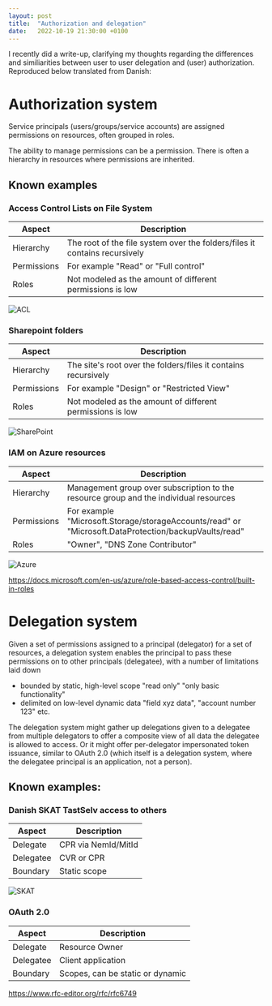 ```yaml
---
layout: post
title:  "Authorization and delegation"
date:   2022-10-19 21:30:00 +0100
---
```

I recently did a write-up, clarifying my thoughts regarding the differences and similiarities between user to user delegation and (user) authorization. Reproduced below translated from Danish:

# Authorization system

Service principals (users/groups/service accounts) are assigned permissions on resources, often grouped in roles.

The ability to manage permissions can be a permission. There is often a hierarchy in resources where permissions are inherited.

## Known examples
### Access Control Lists on File System
| Aspect      | Description                                                                |
|-------------|----------------------------------------------------------------------------|
| Hierarchy   | The root of the file system over the folders/files it contains recursively |
| Permissions | For example "Read" or "Full control"                                       |
| Roles       | Not modeled as the amount of different permissions is low                  |

![ACL](/assets/images/2022-10-19-acl.png)

### Sharepoint folders
| Aspect      | Description                                                    |
|-------------|----------------------------------------------------------------|
| Hierarchy   | The site's root over the folders/files it contains recursively |
| Permissions | For example "Design" or "Restricted View"                      |
| Roles       | Not modeled as the amount of different permissions is low      |

![SharePoint](/assets/images/2022-10-19-sharepoint.png)

### IAM on Azure resources
| Aspect      | Description                                                                                          |
|-------------|------------------------------------------------------------------------------------------------------|
| Hierarchy   | Management group over subscription to the resource group and the individual resources                |
| Permissions | For example "Microsoft.Storage/storageAccounts/read" or "Microsoft.DataProtection/backupVaults/read" |
| Roles       | "Owner", "DNS Zone Contributor"                                                                      |

![Azure](/assets/images/2022-10-19-azure.png)

https://docs.microsoft.com/en-us/azure/role-based-access-control/built-in-roles

# Delegation system

Given a set of permissions assigned to a principal (delegator) for a set of resources, a delegation system enables the principal to pass these permissions on to other principals (delegatee), with a number of limitations laid down

- bounded by static, high-level scope "read only" "only basic functionality"
- delimited on low-level dynamic data "field xyz data", "account number 123" etc.

The delegation system might gather up delegations given to a delegatee from multiple delegators to offer a composite view of all data the delegatee is allowed to access. Or it might offer per-delegator impersonated token issuance, similar to OAuth 2.0 (which itself is a delegation system, where the delegatee principal is an application, not a person).

## Known examples:

### Danish SKAT TastSelv access to others

| Aspect    | Description         |
|-----------|---------------------|
| Delegate  | CPR via NemId/MitId |
| Delegatee | CVR or CPR          |
| Boundary  | Static scope        |

![SKAT](/assets/images/2022-10-19-skat.png)

### OAuth 2.0

| Aspect    | Description                      |
|-----------|----------------------------------|
| Delegate  | Resource Owner                   |
| Delegatee | Client application               |
| Boundary  | Scopes, can be static or dynamic |

https://www.rfc-editor.org/rfc/rfc6749